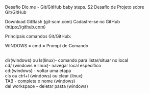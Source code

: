 Desafio Dio.me - Git/GitHub baby steps. S2
Desafio de Projeto sobre Git/GitHub

Download GitBash (git-scm.com)
Cadastre-se no GitHub (https://github.com)

Principais comandos Git/GitHub:
<p>WINDOWS = cmd = Prompt de Comando</p>
<br>dir(windows) ou ls(linux)- comando para listar/situar no local
<br>cd/ (windows e linux)- navegar local específico
<br>cd:(windows) - voltar uma etapa
<br>cls ou ctrl+l (windows) ou clear (linux)
<br>TAB - completa o nome (windows)
<br>del workspace - deletar pasta (windows)
